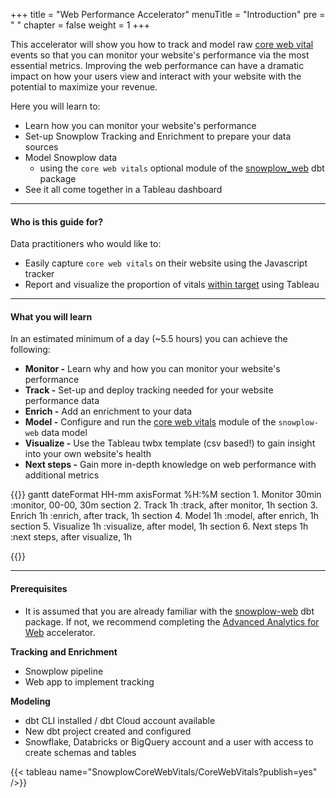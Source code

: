 +++
title = "Web Performance Accelerator"
menuTitle = "Introduction"
pre = "<i class='fas fa-rocket'></i> "
chapter = false
weight = 1
+++

This accelerator will show you how to track and model raw [core web vital](https://web.dev/vitals/) events so that you can monitor your website's performance via the most essential metrics. Improving the web performance can have a dramatic impact on how your users view and interact with your website with the potential to maximize your revenue.

Here you will learn to:

- Learn how you can monitor your website's performance
- Set-up Snowplow Tracking and Enrichment to prepare your data sources
- Model Snowplow data
    - using the `core web vitals` optional module of the [snowplow_web](https://hub.getdbt.com/snowplow/snowplow_web/latest/) dbt package
- See it all come together in a Tableau dashboard
***

#### Who is this guide for?

Data practitioners who would like to:
- Easily capture `core web vitals` on their website using the Javascript tracker
- Report and visualize the proportion of vitals [within target](https://web.dev/vitals/#core-web-vitals) using Tableau

***

#### What you will learn

In an estimated minimum of a day (~5.5 hours) you can achieve the following:

- **Monitor -** Learn why and how you can monitor your website's performance
- **Track -** Set-up and deploy tracking needed for your website performance data
- **Enrich -** Add an enrichment to your data
- **Model -** Configure and run the [core web vitals](https://docs.snowplow.io/docs/modeling-your-data/modeling-your-data-with-dbt/dbt-models/dbt-web-data-model//core-web-vitals-module/) module of the `snowplow-web` data model
- **Visualize -** Use the Tableau twbx template (csv based!) to gain insight into your own website's health
- **Next steps -** Gain more in-depth knowledge on web performance with additional metrics


{{<mermaid>}}
gantt
dateFormat HH-mm
axisFormat %H:%M
section 1. Monitor
30min :monitor, 00-00, 30m
section 2. Track
1h :track, after monitor, 1h
section 3. Enrich
1h :enrich, after track, 1h
section 4. Model
1h :model, after enrich, 1h
section 5. Visualize
1h :visualize, after model, 1h
section 6. Next steps
1h :next steps, after visualize, 1h

{{</mermaid >}}

***

#### Prerequisites

- It is assumed that you are already familiar with the [snowplow-web](https://hub.getdbt.com/snowplow/snowplow_web/latest/) dbt package. If not, we recommend completing the [Advanced Analytics for Web](https://docs.snowplow.io/accelerators/web) accelerator.

**Tracking and Enrichment**
- Snowplow pipeline
- Web app to implement tracking

**Modeling**
- dbt CLI installed / dbt Cloud account available
- New dbt project created and configured
- Snowflake, Databricks or BigQuery account and a user with access to create schemas and tables

{{< tableau name="SnowplowCoreWebVitals/CoreWebVitals?publish=yes" />}}
